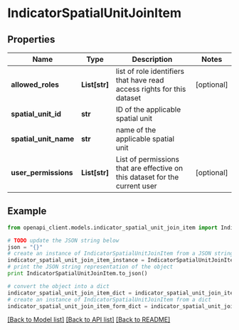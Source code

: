 # IndicatorSpatialUnitJoinItem


## Properties
Name | Type | Description | Notes
------------ | ------------- | ------------- | -------------
**allowed_roles** | **List[str]** | list of role identifiers that have read access rights for this dataset | [optional] 
**spatial_unit_id** | **str** | ID of the applicable spatial unit | 
**spatial_unit_name** | **str** | name of the applicable spatial unit | 
**user_permissions** | **List[str]** | List of permissions that are effective on this dataset for the current user | [optional] 

## Example

```python
from openapi_client.models.indicator_spatial_unit_join_item import IndicatorSpatialUnitJoinItem

# TODO update the JSON string below
json = "{}"
# create an instance of IndicatorSpatialUnitJoinItem from a JSON string
indicator_spatial_unit_join_item_instance = IndicatorSpatialUnitJoinItem.from_json(json)
# print the JSON string representation of the object
print IndicatorSpatialUnitJoinItem.to_json()

# convert the object into a dict
indicator_spatial_unit_join_item_dict = indicator_spatial_unit_join_item_instance.to_dict()
# create an instance of IndicatorSpatialUnitJoinItem from a dict
indicator_spatial_unit_join_item_form_dict = indicator_spatial_unit_join_item.from_dict(indicator_spatial_unit_join_item_dict)
```
[[Back to Model list]](../README.md#documentation-for-models) [[Back to API list]](../README.md#documentation-for-api-endpoints) [[Back to README]](../README.md)


